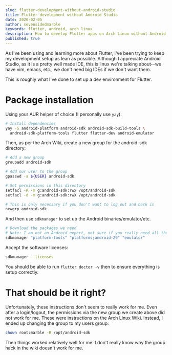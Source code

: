 ```yaml
---
slug: flutter-development-without-android-studio
title: Flutter development without Android Studio
date: 2020-02-05
author: sevensidedmarble
keywords: flutter, android, arch linux
description: How to develop Flutter apps on Arch Linux without Android Studio
published: true
---
```


As I've been using and learning more about Flutter, I've been trying to keep my
development setup as lean as possible. Although I appreciate Android Studio, as
it is a pretty well made IDE, this is linux we're talking about--we have vim,
emacs, etc., we don't need big IDEs if we don't want them.

This is roughly what I've done to set up a dev environment for Flutter.

# Package installation

Using your AUR helper of choice (I personally use `yay`):

```bash
# Install dependencies
yay -S android-platform android-sdk android-sdk-build-tools \
  android-sdk-platform-tools flutter flutter-dev android-emulator
```

Then, as per the Arch Wiki, create a new group for the android-sdk directory:

```bash
# Add a new group
groupadd android-sdk

# Add our user to the group
gpasswd -a ${USER} android-sdk

# Set permissions in this directory
setfacl -R -m g:android-sdk:rwx /opt/android-sdk
setfacl -d -m g:android-sdk:rwX /opt/android-sdk

# This is only necessary if you don't want to log out and back in
newgrp android-sdk
```

And then use `sdkmanager` to set up the Android binaries/emulator/etc.

```bash
# Download the packages we need
# Note: I am not an Android expert, not sure if you really need all these
sdkmanager "platform-tools" "platforms;android-29" "emulator"
```

Accept the software licenses:

```bash
sdkmanager --licenses
```

You should be able to run `flutter doctor -v` then to ensure everything is setup correctly.

# That should be it right?

Unfortunately, these instructions don't seem to really work for me. Even after
a login/logout, the permissions via the new group we create above did not work
for me. These were instructions on the Arch Linux Wiki. Instead, I ended up
changing the group to my users group:

```bash
chown root:marble -R /opt/android-sdk
```

Then things worked relatively well for me. I don't really know why the group hack in
the wiki doesn't work for me.
